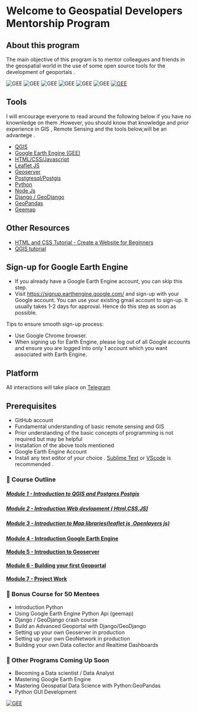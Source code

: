 # Welcome to Geospatial Developers Mentorship Program 

## About this program
The main objective of this program is to mentor colleagues and friends in the geospatial world in the use of some open source tools for the development of geoportals .

<!-- [![PyPI version](https://img.shields.io/pypi/v/pylusat?color=g)](https://pypi.org/project/pylusat/)
![PyPI - Python version](https://img.shields.io/pypi/pyversions/pylusat)
![pytest](https://github.com/chjch/pylusat/actions/workflows/tests_pylusat.yml/badge.svg)
![license](https://img.shields.io/pypi/l/pylusat) -->
![GEE](https://img.shields.io/static/v1?label=Strictly&message=Opensource&color=red)
![GEE](https://img.shields.io/static/v1?label=Google&message=Earth%20Engine&color=blue)
![GEE](https://img.shields.io/static/v1?label=Leaflet&message=JS&color=green)
![GEE](https://img.shields.io/static/v1?label=Geo&message=server&color=blue)
![GEE](https://img.shields.io/static/v1?label=Node&message=JS&color=gren)
![GEE](https://img.shields.io/static/v1?label=GEO&message=DJANGO&color=darkslategray)
[![GEE](https://img.shields.io/static/v1?label=Donate&message=Buy%20me%20coffe&color=orange)](https://www.buymeacoffee.com/eopokukwarteng)




## Tools 
I will encourage everyone to read around the following below if you have no knownledge on them .However, you should know that knowledge and prior experience in GIS , Remote  Sensing and the tools below,will be an advantege . 

- [QGIS](https://docs.qgis.org/3.22/en/docs/user_manual/) 
- [Google Earth Engine (GEE)](https://earthengine.google.com/)
- [HTML/CSS/Javascript](https://www.w3schools.com/)
- [Leaflet JS](https://leafletjs.com/)
- [Geoserver](https://docs.geoserver.org/latest/en/user/gettingstarted/index.html)
- [Postgresql/Postgis](https://www.postgresql.org/)
- [Python](https://www.python.org/)
- [Node Js](https://nodejs.org/en/)
- [Django / GeoDjango](https://docs.djangoproject.com/en/4.1/ref/contrib/gis/)
- [GeoPandas](https://geopandas.org/en/stable/)
- [Geemap](https://github.com/giswqs/geemap)
	

## Other Resources
- [HTML and CSS Tutorial - Create a Website for Beginners](https://www.youtube.com/watch?v=kMT54MPz9oE) 
- [QGIS  tutorial](https://youtu.be/d15Xl4OphDk)


## Sign-up for Google Earth Engine

- If you already have a Google Earth Engine account, you can skip this step.
- Visit https://signup.earthengine.google.com/ and sign-up with your Google account. You can use your existing gmail account to sign-up. It usually takes 1-2 days 	  for approval. Hence do this step as soon as possible.

Tips to ensure smooth sign-up process:

- Use Google Chrome browser.
- When signing up for Earth Engine, please log out of all Google accounts and ensure you are logged into only 1 account which you want associated with Earth Engine.


##  Platform 
All interactions will take place on [Telegram](https://t.me/+KL3ieGiFr55kN2I0)


## Prerequisites 
- GitHub account
- Fundamental understanding of basic remote sensing and GIS
- Prior understanding of the basic concepts of programming is not required but may be helpful
- Installation of  the above tools mentioned 
- Google Earth Engine Account 
- Install any text editor of your choice . [Sublime Text](https://www.sublimetext.com/) or [VScode](https://code.visualstudio.com/download)  is recommended .




###  :pushpin:  Course Outline

##### [Module 1 - Introduction to QGIS and Postgres Postgis](module_1/)

##### [Module 2 - Introduction Web devlopment ( Html,CSS,JS)](module_2)

##### [Module 3 - Introduction to Map libraries(leaflet js ,Openlayers js)](module_3)

#### [Module 4 - Introduction Google Earth Engine ](module_4)

#### [Module 5 - Introduction to Geoserver ](module_5)

#### [Module 6 - Building your first  Geoportal ](module_6)

#### [Module 7 - Project Work ](module_7)


###  :pushpin: Bonus Course for  50 Mentees 

-	Introduction Python
-   Using Google Earth Engine  Python Api (geemap)
-   Django / GeoDjango  crash course
-   Build an Advanced Geoportal with Django/GeoDjango 
-   Setting up your own Geoserver  in production 
-   Setting up your own GeoNetwork in production 
-   Building your own Data collector and Realtime Dashboards



###  :pushpin: Other Programs  Coming Up Soon 
- Becoming a Data scientist /  Data Analyst
- Mastering Google Earth Engine 
- Mastering Geospatial Data Science with Python:GeoPandas
- Python GUI Development 




[![GEE](https://img.shields.io/static/v1?label=Donate&message=Buy%20me%20coffe&color=orange)](https://www.buymeacoffee.com/eopokukwarteng)

